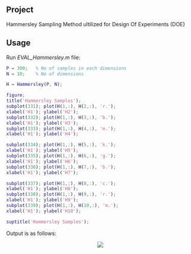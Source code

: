 ## Project

Hammersley Sampling Method ultilized for Design Of Experiments (DOE)

## Usage

Run *EVAL_Hammersley.m* file:

``` MATLAB
P = 300;   % No of samples in each dimensions
N = 10;    % No of dimensions 

H = Hammersley(P, N);

figure;
title('Hammersley Samples');
subplot(331); plot(H(1,:), H(2,:), 'r.'); 
xlabel('H1'); ylabel('H2');
subplot(332); plot(H(1,:), H(3,:), 'b.');
xlabel('H1'); ylabel('H3');
subplot(333); plot(H(1,:), H(4,:), 'm.');
xlabel('H1'); ylabel('H4');

subplot(334); plot(H(1,:), H(5,:), 'k.');
xlabel('H1'); ylabel('H5');
subplot(335); plot(H(1,:), H(6,:), 'g.');
xlabel('H1'); ylabel('H6');
subplot(336); plot(H(1,:), H(7,:), 'b.');
xlabel('H1'); ylabel('H7');

subplot(337); plot(H(1,:), H(8,:), 'c.');
xlabel('H1'); ylabel('H8');
subplot(338); plot(H(1,:), H(9,:), 'r.');
xlabel('H1'); ylabel('H9');
subplot(339); plot(H(1,:), H(10,:), 'm.');
xlabel('H1'); ylabel('H10');

suptitle('Hammersley Samples');
```

Output is as follows:

<p align="center">
  <img src="../master/Hammersley.png" />
</p> 









